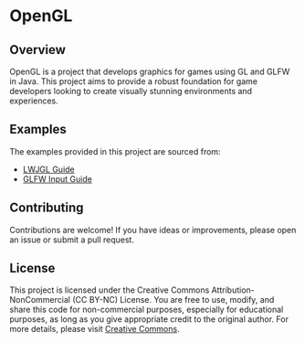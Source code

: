 # OpenGL

## Overview

OpenGL is a project that develops graphics for games using GL and GLFW in Java. This project aims to provide a robust foundation for game developers looking to create visually stunning environments and experiences.

## Examples

The examples provided in this project are sourced from:

- [LWJGL Guide](https://www.lwjgl.org/guide)
- [GLFW Input Guide](https://www.glfw.org/docs/3.3/input_guide.html)

## Contributing

Contributions are welcome! If you have ideas or improvements, please open an issue or submit a pull request.

## License

This project is licensed under the Creative Commons Attribution-NonCommercial (CC BY-NC) License. You are free to use,
modify, and share this code for non-commercial purposes, especially for educational purposes, as long as you give
appropriate credit to the original author. For more details, please
visit [Creative Commons](https://creativecommons.org/licenses/by-nc/4.0/).
